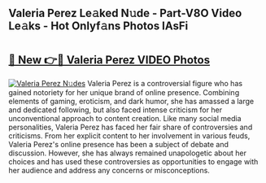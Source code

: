 ## Valeria Perez Le𝚊ked N𝚞de - Part-V8O Video Le𝚊ks - Hot Onlyf𝚊ns Photos IAsFi

# <h2><a href="http://ab57903.deff.icu/?id=Valeria+Perez">🔗 New 👉🔴 Valeria Perez VIDEO Photos</a></h2>

[![Valeria Perez N𝚞des](https://i.imgur.com/rIISA9y.gif)](http://ab57903.deff.icu/?id=Valeria+Perez)
Valeria Perez is a controversial figure who has gained notoriety for her unique brand of online presence. Combining elements of gaming, eroticism, and dark humor, she has amassed a large and dedicated following, but also faced intense criticism for her unconventional approach to content creation. Like many social media personalities, Valeria Perez has faced her fair share of controversies and criticisms. From her explicit content to her involvement in various feuds, Valeria Perez's online presence has been a subject of debate and discussion. However, she has always remained unapologetic about her choices and has used these controversies as opportunities to engage with her audience and address any concerns or misconceptions.
